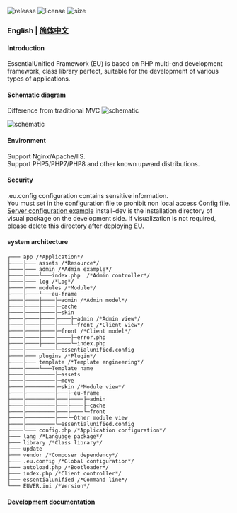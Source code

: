 ![release](https://img.shields.io/github/v/release/Andowa/EUFrame_Toolkit?include_prereleases&style=social)
![license](https://img.shields.io/github/license/Andowa/EUFrame_Toolkit?style=social)
![size](https://img.shields.io/github/languages/code-size/Andowa/EUFrame_Toolkit?style=social)

### English | [简体中文](http://frame.eqmemory.cn/)

#### Introduction

EssentialUnified Framework (EU) is based on PHP multi-end development framework, class library perfect, suitable for the development of various types of applications.

#### Schematic diagram

Difference from traditional MVC
![schematic](http://frame.eqmemory.cn/image/mvcyl.jpg)

![schematic](http://frame.eqmemory.cn/image/euyl-en.png)

#### Environment

Support Nginx/Apache/IIS.  
Support PHP5/PHP7/PHP8 and other known upward distributions.

#### Security

.eu.config configuration contains sensitive information.  
You must set in the configuration file to prohibit non local access Config file.  
[Server configuration example](http://frame.eqmemory.cn/baike/config.php)
install-dev is the installation directory of visual package on the development side. If visualization is not required, please delete this directory after deploying EU.

#### system architecture

```
┌─── app /*Application*/
├────├─── assets /*Resource*/
├────├─── admin /*Admin example*/
├────├────└───index.php  /*Admin controller*/
├────├─── log /*Log*/
├────├─── modules /*Module*/
├────├────└───eu-frame
├────├────├────├─admin /*Admin model*/
├────├────├────├─cache
├────├────├────├─skin
├────├────├────├────├─admin /*Admin view*/
├────├────├────├────└─front /*Client view*/
├────├────├────├─front /*Client model*/
├────├────├────├────├─error.php
├────├────├────├────└─index.php
├────├─────────└─essentialunified.config
├────├─── plugins /*Plugin*/
├────├─── template /*Template engineering*/
├────├────└───Template name
├────├─────────├─assets
├────├─────────├─move
├────├─────────├─skin /*Module view*/
├────├─────────├───├─eu-frame
├────├─────────├───├────├─admin
├────├─────────├───├────├─cache
├────├─────────├───├────└─front
├────├─────────├───└─Other module view
├────├─────────└─essentialunified.config
├────└─── config.php /*Application configuration*/
├─── lang /*Language package*/
├─── library /*Class library*/
├─── update
├─── vendor /*Composer dependency*/
├─── .eu.config /*Global configuration*/
├─── autoload.php /*Bootloader*/
├─── index.php /*Client controller*/
├─── essentialunified /*Command line*/
└─── EUVER.ini /*Version*/
```

#### [Development documentation](http://frame.eqmemory.cn/)
